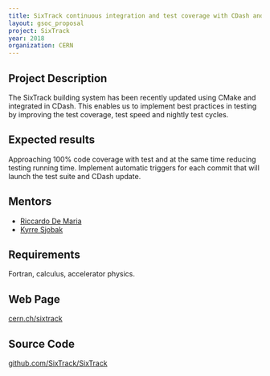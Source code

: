 ```yaml
---
title: SixTrack continuous integration and test coverage with CDash and coverity
layout: gsoc_proposal
project: SixTrack
year: 2018
organization: CERN
---
```


## Project Description

The SixTrack building system has been recently updated using CMake and
integrated in CDash. This enables us to implement best practices in testing by
improving the test coverage, test speed and nightly test cycles.

## Expected results

Approaching 100% code coverage with test and at the same time reducing testing
running time. Implement automatic triggers for each commit that will launch the
test suite and CDash update.

## Mentors

- [Riccardo De Maria](mailto:Riccardo.De.Maria@cern.ch)
- [Kyrre Sjobak](mailto:kyrre.ness.sjoebaek@cern.ch)

## Requirements

Fortran, calculus, accelerator physics.

## Web Page

[cern.ch/sixtrack](http://cern.ch/sixtrack)

## Source Code

[github.com/SixTrack/SixTrack](http://github.com/SixTrack/SixTrack)
